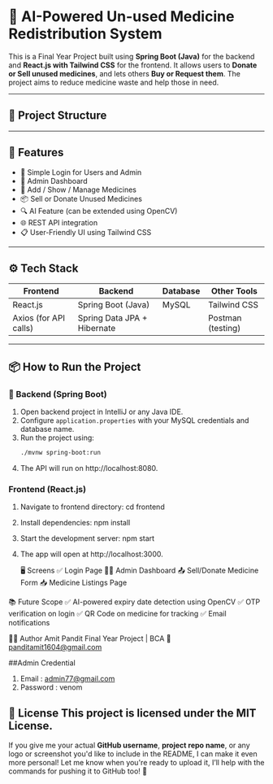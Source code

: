 # 💊 AI-Powered Un-used Medicine Redistribution System

This is a Final Year Project built using **Spring Boot (Java)** for the backend and **React.js with Tailwind CSS** for the frontend. It allows users to **Donate or Sell unused medicines**, and lets others **Buy or Request them**. The project aims to reduce medicine waste and help those in need.

---

## 📁 Project Structure


---

## 🚀 Features

- 🔐 Simple Login for Users and Admin
- 🧑 Admin Dashboard
- 💊 Add / Show / Manage Medicines
- 📦 Sell or Donate Unused Medicines
- 🔍 AI Feature (can be extended using OpenCV)
- 🌐 REST API integration
- 📋 User-Friendly UI using Tailwind CSS

---

## ⚙️ Tech Stack

| Frontend               | Backend                   | Database  | Other Tools      |
|------------------------|---------------------------|-----------|------------------|
| React.js               | Spring Boot (Java)        | MySQL     | Tailwind CSS     |
| Axios (for API calls)  | Spring Data JPA + Hibernate |           | Postman (testing) |

---

## 📦 How to Run the Project

### 🔧 Backend (Spring Boot)
1. Open backend project in IntelliJ or any Java IDE.
2. Configure `application.properties` with your MySQL credentials and database name.
3. Run the project using:
   ```bash
   ./mvnw spring-boot:run
4. The API will run on http://localhost:8080.

  ### Frontend (React.js)
 1. Navigate to frontend directory:
cd frontend

2. Install dependencies:
npm install


3. Start the development server:
npm start

4. The app will open at http://localhost:3000.

   🖥️ Screens
✅ Login Page
👨‍⚕️ Admin Dashboard
📤 Sell/Donate Medicine Form
📥 Medicine Listings Page

📚 Future Scope
✅ AI-powered expiry date detection using OpenCV
✅ OTP verification on login
✅ QR Code on medicine for tracking
✅ Email notifications

🧑‍💻 Author
Amit Pandit
Final Year Project | BCA
📧 panditamit1604@gmail.com

##Admin Credential
1. Email : admin77@gmail.com
2. Password : venom

📄 License
This project is licensed under the MIT License.
---
If you give me your actual **GitHub username**, **project repo name**, or any logo or screenshot you'd like to include in the README, I can make it even more personal!
Let me know when you're ready to upload it, I’ll help with the commands for pushing it to GitHub too! 💪

